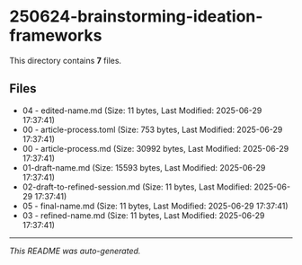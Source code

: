 # 250624-brainstorming-ideation-frameworks

This directory contains **7** files.

## Files

- 04 - edited-name.md (Size: 11 bytes, Last Modified: 2025-06-29 17:37:41)
- 00 - article-process.toml (Size: 753 bytes, Last Modified: 2025-06-29 17:37:41)
- 00 - article-process.md (Size: 30992 bytes, Last Modified: 2025-06-29 17:37:41)
- 01-draft-name.md (Size: 15593 bytes, Last Modified: 2025-06-29 17:37:41)
- 02-draft-to-refined-session.md (Size: 11 bytes, Last Modified: 2025-06-29 17:37:41)
- 05 - final-name.md (Size: 11 bytes, Last Modified: 2025-06-29 17:37:41)
- 03 - refined-name.md (Size: 11 bytes, Last Modified: 2025-06-29 17:37:41)

---
*This README was auto-generated.*
